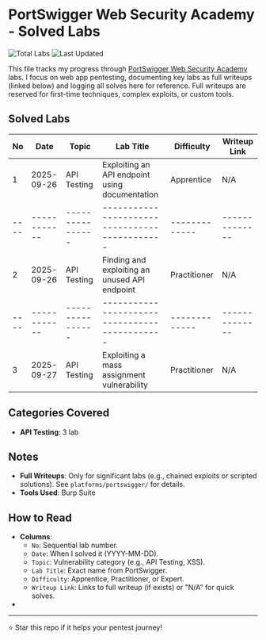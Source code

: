 # PortSwigger Web Security Academy - Solved Labs

![Total Labs](https://img.shields.io/badge/Total%20Labs%20Solved-3-blue) ![Last Updated](https://img.shields.io/badge/Last%20Updated-2025--09--27-yellow)

This file tracks my progress through [PortSwigger Web Security Academy](https://portswigger.net/web-security) labs. I focus on web app pentesting, documenting key labs as full writeups (linked below) and logging all solves here for reference. Full writeups are reserved for first-time techniques, complex exploits, or custom tools.

## Solved Labs

| No | Date       | Topic          | Lab Title                                   | Difficulty  | Writeup Link |
|----|------------|----------------|---------------------------------------------|-------------|--------------|
| 1  | 2025-09-26 | API Testing    | Exploiting an API endpoint using documentation | Apprentice | N/A |
|----|------------|----------------|---------------------------------------------|-------------|--------------|
| 2  | 2025-09-26 | API Testing    | Finding and exploiting an unused API endpoint | Practitioner | N/A |
|----|------------|----------------|---------------------------------------------|-------------|--------------|
| 3  | 2025-09-27 | API Testing    | Exploiting a mass assignment vulnerability | Practitioner | N/A |

## Categories Covered
- **API Testing**: 3 lab

## Notes
- **Full Writeups**: Only for significant labs (e.g., chained exploits or scripted solutions). See `platforms/portswigger/` for details.
- **Tools Used**: Burp Suite

## How to Read
- **Columns**: 
  - `No`: Sequential lab number.
  - `Date`: When I solved it (YYYY-MM-DD).
  - `Topic`: Vulnerability category (e.g., API Testing, XSS).
  - `Lab Title`: Exact name from PortSwigger.
  - `Difficulty`: Apprentice, Practitioner, or Expert.
  - `Writeup Link`: Links to full writeup (if exists) or "N/A" for quick solves.
- 
---

⭐ Star this repo if it helps your pentest journey!